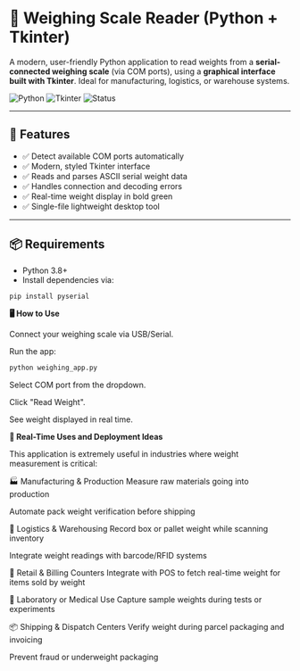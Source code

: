 # 🧪 Weighing Scale Reader (Python + Tkinter)

A modern, user-friendly Python application to read weights from a **serial-connected weighing scale** (via COM ports), using a **graphical interface built with Tkinter**. Ideal for manufacturing, logistics, or warehouse systems.

![Python](https://img.shields.io/badge/Python-3.8%2B-blue)
![Tkinter](https://img.shields.io/badge/GUI-Tkinter-orange)
![Status](https://img.shields.io/badge/Status-Active-brightgreen)

---

## 🚀 Features

- ✅ Detect available COM ports automatically
- ✅ Modern, styled Tkinter interface
- ✅ Reads and parses ASCII serial weight data
- ✅ Handles connection and decoding errors
- ✅ Real-time weight display in bold green
- ✅ Single-file lightweight desktop tool

---

## 📦 Requirements

- Python 3.8+
- Install dependencies via:

```bash
pip install pyserial
```
**🖥️ How to Use**

Connect your weighing scale via USB/Serial.

Run the app:
```bash
python weighing_app.py
```
Select COM port from the dropdown.

Click "Read Weight".

See weight displayed in real time.

**🔄 Real-Time Uses and Deployment Ideas**

This application is extremely useful in industries where weight measurement is critical:

🏭 Manufacturing & Production
Measure raw materials going into production

Automate pack weight verification before shipping

🚚 Logistics & Warehousing
Record box or pallet weight while scanning inventory

Integrate weight readings with barcode/RFID systems

🛒 Retail & Billing Counters
Integrate with POS to fetch real-time weight for items sold by weight

🧪 Laboratory or Medical Use
Capture sample weights during tests or experiments

📦 Shipping & Dispatch Centers
Verify weight during parcel packaging and invoicing

Prevent fraud or underweight packaging

